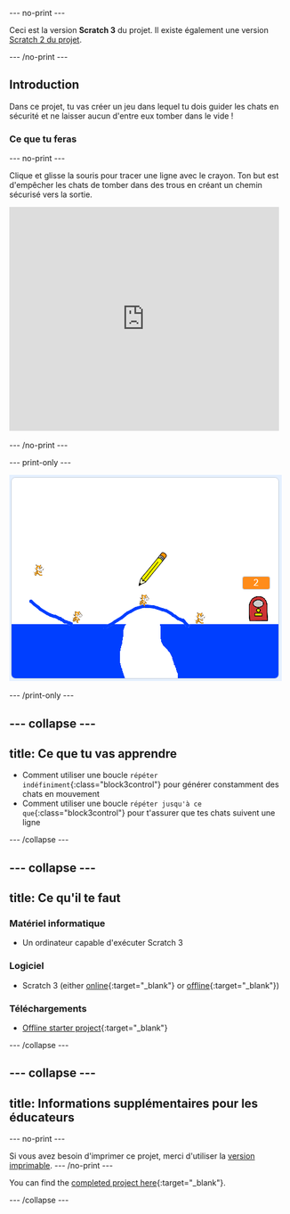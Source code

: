 \--- no-print \---

Ceci est la version **Scratch 3** du projet. Il existe également une version [Scratch 2 du projet](https://projects.raspberrypi.org/en/projects/cats-scratch2).

\--- /no-print \---

## Introduction

Dans ce projet, tu vas créer un jeu dans lequel tu dois guider les chats en sécurité et ne laisser aucun d'entre eux tomber dans le vide !

### Ce que tu feras

\--- no-print \---

Clique et glisse la souris pour tracer une ligne avec le crayon. Ton but est d'empêcher les chats de tomber dans des trous en créant un chemin sécurisé vers la sortie.

<div class="scratch-preview">
  <iframe allowtransparency="true" width="485" height="402" src="https://scratch.mit.edu/projects/embed/253667883/?autostart=false" frameborder="0" scrolling="no"></iframe>
</div>

\--- /no-print \---

\--- print-only \---

![Chats terminés](images/cats-finished.png)

\--- /print-only \---

## \--- collapse \---

## title: Ce que tu vas apprendre

+ Comment utiliser une boucle `répéter indéfiniment`{:class="block3control"} pour générer constamment des chats en mouvement
+ Comment utiliser une boucle `répéter jusqu'à ce que`{:class="block3control"} pour t'assurer que tes chats suivent une ligne

\--- /collapse \---

## \--- collapse \---

## title: Ce qu'il te faut

### Matériel informatique

+ Un ordinateur capable d'exécuter Scratch 3

### Logiciel

+ Scratch 3 (either [online](https://rpf.io/scratchon){:target="_blank"} or [offline](https://rpf.io/scratchoff){:target="_blank"})

### Téléchargements

+ [Offline starter project](https://rpf.io/p/en/cats-go){:target="_blank"}

\--- /collapse \---

## \--- collapse \---

## title: Informations supplémentaires pour les éducateurs

\--- no-print \---

Si vous avez besoin d'imprimer ce projet, merci d'utiliser la [version imprimable](https://projects.raspberrypi.org/en/projects/cats/print). \--- /no-print \---

You can find the [completed project here](https://rpf.io/p/en/cats-get){:target="_blank"}.

\--- /collapse \---